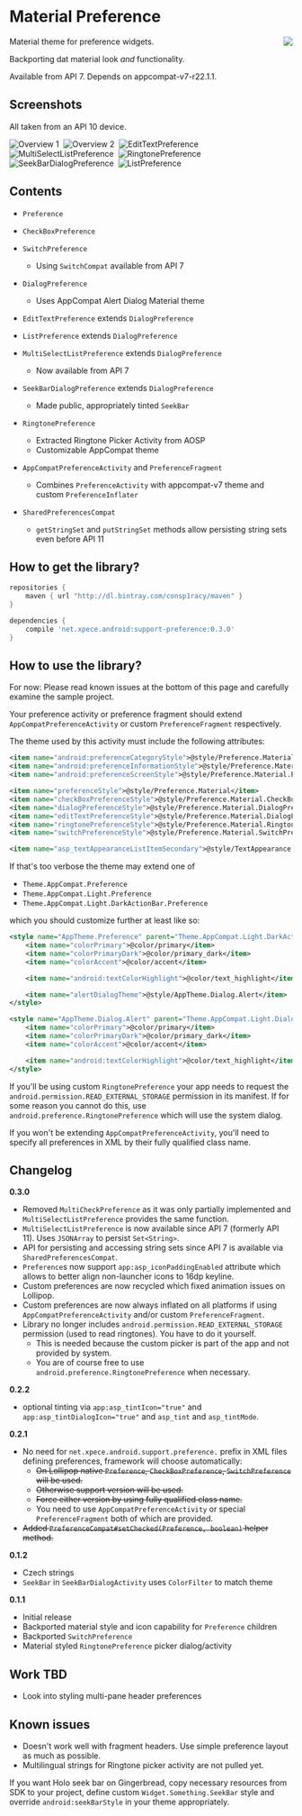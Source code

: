 # Material Preference

<img src="./sample/src/main/res/mipmap-xxhdpi/ic_launcher.png" align="right" style="margin-left: 1em;"/>

Material theme for preference widgets.

Backporting dat material look *and* functionality.

Available from API 7. Depends on appcompat-v7-r22.1.1.

## Screenshots

All taken from an API 10 device.

![Overview 1](./docs/device-2015-05-20-041715.png)&nbsp;
![Overview 2](./docs/device-2015-05-20-043843.png)&nbsp;
![EditTextPreference](./docs/device-2015-05-20-044009.png)&nbsp;
![MultiSelectListPreference](./docs/device-2015-05-20-044135.png)&nbsp;
![RingtonePreference](./docs/device-2015-05-20-042549.png)&nbsp;
![SeekBarDialogPreference](./docs/device-2015-05-20-042608.png)&nbsp;
![ListPreference](./docs/device-2015-05-20-044237.png)

## Contents

- `Preference`
- `CheckBoxPreference`
- `SwitchPreference`
    - Using `SwitchCompat` available from API 7
- `DialogPreference`
    - Uses AppCompat Alert Dialog Material theme
- `EditTextPreference` extends `DialogPreference`
- `ListPreference` extends `DialogPreference`
- `MultiSelectListPreference` extends `DialogPreference`
    - Now available from API 7
- `SeekBarDialogPreference` extends `DialogPreference`
    - Made public, appropriately tinted `SeekBar`
- `RingtonePreference`
    - Extracted Ringtone Picker Activity from AOSP
    - Customizable AppCompat theme

- `AppCompatPreferenceActivity` and `PreferenceFragment`
    - Combines `PreferenceActivity` with appcompat-v7 theme and custom `PreferenceInflater`

- `SharedPreferencesCompat`
    - `getStringSet` and `putStringSet` methods allow persisting string sets even before API 11

## How to get the library?

```groovy
repositories {
    maven { url "http://dl.bintray.com/consp1racy/maven" }
}

dependencies {
    compile 'net.xpece.android:support-preference:0.3.0'
}
```

## How to use the library?

For now: Please read known issues at the bottom of this page and carefully examine the sample project.

Your preference activity or preference fragment should extend `AppCompatPreferenceActivity` or custom `PreferenceFragment` respectively.

The theme used by this activity must include the following attributes:

```xml
<item name="android:preferenceCategoryStyle">@style/Preference.Material.Category</item>
<item name="android:preferenceInformationStyle">@style/Preference.Material.Information</item>
<item name="android:preferenceScreenStyle">@style/Preference.Material.PreferenceScreen</item>

<item name="preferenceStyle">@style/Preference.Material</item>
<item name="checkBoxPreferenceStyle">@style/Preference.Material.CheckBoxPreference</item>
<item name="dialogPreferenceStyle">@style/Preference.Material.DialogPreference</item>
<item name="editTextPreferenceStyle">@style/Preference.Material.DialogPreference.EditTextPreference</item>
<item name="ringtonePreferenceStyle">@style/Preference.Material.RingtonePreference</item>
<item name="switchPreferenceStyle">@style/Preference.Material.SwitchPreference</item>

<item name="asp_textAppearanceListItemSecondary">@style/TextAppearance.AppCompat.Body1</item>
```

If that's too verbose the theme may extend one of

- `Theme.AppCompat.Preference`
- `Theme.AppCompat.Light.Preference`
- `Theme.AppCompat.Light.DarkActionBar.Preference`

which you should customize further at least like so:

```xml
<style name="AppTheme.Preference" parent="Theme.AppCompat.Light.DarkActionBar.Preference">
    <item name="colorPrimary">@color/primary</item>
    <item name="colorPrimaryDark">@color/primary_dark</item>
    <item name="colorAccent">@color/accent</item>

    <item name="android:textColorHighlight">@color/text_highlight</item>

    <item name="alertDialogTheme">@style/AppTheme.Dialog.Alert</item>
</style>

<style name="AppTheme.Dialog.Alert" parent="Theme.AppCompat.Light.Dialog.Alert">
    <item name="colorPrimary">@color/primary</item>
    <item name="colorPrimaryDark">@color/primary_dark</item>
    <item name="colorAccent">@color/accent</item>

    <item name="android:textColorHighlight">@color/text_highlight</item>
</style>
```

If you'll be using custom `RingtonePreference` your app needs to request the `android.permission.READ_EXTERNAL_STORAGE` permission in its manifest. If for some reason you cannot do this, use `android.preference.RingtonePreference` which will use the system dialog.

If you won't be extending `AppCompatPreferenceActivity`, you'll need to specify all preferences in XML by their fully qualified class name.

## Changelog

**0.3.0**
- Removed `MultiCheckPreference` as it was only partially implemented and `MultiSelectListPreference` provides the same function.
- `MultiSelectListPreference` is now available since API 7 (formerly API 11). Uses `JSONArray` to persist `Set<String>`.
- API for persisting and accessing string sets since API 7 is available via `SharedPreferencesCompat`.
- `Preference`s now support `app:asp_iconPaddingEnabled` attribute which allows to better align non-launcher icons to 16dp keyline.
- Custom preferences are now recycled which fixed animation issues on Lollipop.
- Custom preferences are now always inflated on all platforms if using `AppCompatPreferenceActivity` and/or custom `PreferenceFragment`.
- Library no longer includes `android.permission.READ_EXTERNAL_STORAGE` permission (used to read ringtones). You have to do it yourself.
    - This is needed because the custom picker is part of the app and not provided by system.
    - You are of course free to use `android.preference.RingtonePreference` when necessary.

**0.2.2**
- optional tinting via `app:asp_tintIcon="true"` and `app:asp_tintDialogIcon="true"` and `asp_tint` and `asp_tintMode`.

**0.2.1**
- No need for `net.xpece.android.support.preference.` prefix in XML files defining preferences, framework will choose automatically:
    - <s>On Lollipop native `Preference`, `CheckBoxPreference`, `SwitchPreference` will be used.</s>
    - <s>Otherwise support version will be used.</s>
    - <s>Force either version by using fully qualified class name.</s>
    - You need to use `AppCompatPreferenceActivity` or special `PreferenceFragment` both of which are provided.
- <s>Added `PreferenceCompat#setChecked(Preference, boolean)` helper method.</s>

**0.1.2**
- Czech strings
- `SeekBar` in `SeekBarDialogActivity` uses `ColorFilter` to match theme

**0.1.1**
- Initial release
- Backported material style and icon capability for `Preference` children
- Backported `SwitchPreference`
- Material styled `RingtonePreference` picker dialog/activity

## Work TBD
- Look into styling multi-pane header preferences

## Known issues

- Doesn't work well with fragment headers. Use simple preference layout as much as possible.
- Multilingual strings for Ringtone picker activity are not pulled yet.

If you want Holo seek bar on Gingerbread, copy necessary resources from SDK to your project, define
custom `Widget.Something.SeekBar` style and override `android:seekBarStyle` in your theme appropriately.
